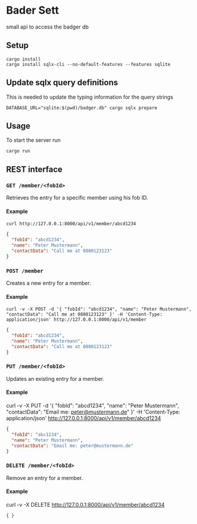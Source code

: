# Bader Sett
small api to access the badger db

## Setup
    cargo install
    cargo install sqlx-cli --no-default-features --features sqlite

## Update sqlx query definitions
This is needed to update the typing information for the query strings

    DATABASE_URL="sqlite:$(pwd)/badger.db" cargo sqlx prepare

## Usage
To start the server run

    cargo run

## REST interface

### `GET /member/<fobId>`

Retrieves the entry for a specific member using his fob ID.

#### Example
    curl http://127.0.0.1:8000/api/v1/member/abcd1234
```json
{
  "fobId": "abcd1234",
  "name": "Peter Mustermann",
  "contactData": "Call me at 0800123123"
}
```

### `POST /member`

Creates a new entry for a member.

#### Example

    curl -v -X POST -d '{ "fobId": "abcd1234", "name": "Peter Mustermann", "contactData": "Call me at 0800123123" }' -H 'Content-Type: application/json' http://127.0.0.1:8000/api/v1/member

```json
{
  "fobId": "abcd1234",
  "name": "Peter Mustermann",
  "contactData": "Call me at 0800123123"
}
```


### `PUT /member/<fobId>`

Updates an existing entry for a member.

#### Example
curl -v -X PUT -d '{ "fobId": "abcd1234", "name": "Peter Mustermann", "contactData": "Email me: peter@mustermann.de" }' -H 'Content-Type: application/json' http://127.0.0.1:8000/api/v1/member/abcd1234
```json
{
  "fobId": "abc1234",
  "name": "Peter Mustermann",
  "contactData": "Email me: peter@mustermann.de"
}
```

### `DELETE /member/<fobId>`

Remove an entry for a member.

#### Example

curl -v -X DELETE http://127.0.0.1:8000/api/v1/member/abcd1234
```json
{ }
```
